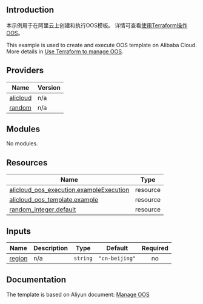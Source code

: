 ## Introduction

<!-- DOCS_DESCRIPTION_CN -->
本示例用于在阿里云上创建和执行OOS模板。
详情可查看[使用Terraform操作OOS](https://help.aliyun.com/document_detail/179444.html)。
<!-- DOCS_DESCRIPTION_CN -->

<!-- DOCS_DESCRIPTION_EN -->
This example is used to create and execute OOS template on Alibaba Cloud.
More details in [Use Terraform to manage OOS](https://help.aliyun.com/document_detail/179444.html).
<!-- DOCS_DESCRIPTION_EN -->

<!-- BEGIN_TF_DOCS -->
## Providers

| Name | Version |
|------|---------|
| <a name="provider_alicloud"></a> [alicloud](#provider\_alicloud) | n/a |
| <a name="provider_random"></a> [random](#provider\_random) | n/a |

## Modules

No modules.

## Resources

| Name | Type |
|------|------|
| [alicloud_oos_execution.exampleExecution](https://registry.terraform.io/providers/aliyun/alicloud/latest/docs/resources/oos_execution) | resource |
| [alicloud_oos_template.example](https://registry.terraform.io/providers/aliyun/alicloud/latest/docs/resources/oos_template) | resource |
| [random_integer.default](https://registry.terraform.io/providers/hashicorp/random/latest/docs/resources/integer) | resource |

## Inputs

| Name | Description | Type | Default | Required |
|------|-------------|------|---------|:--------:|
| <a name="input_region"></a> [region](#input\_region) | n/a | `string` | `"cn-beijing"` | no |
<!-- END_TF_DOCS -->

## Documentation
<!-- docs-link --> 

The template is based on Aliyun document: [Manage OOS](https://help.aliyun.com/document_detail/179444.html) 

<!-- docs-link --> 